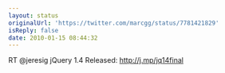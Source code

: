 ```yaml
---
layout: status
originalUrl: 'https://twitter.com/marcgg/status/7781421829'
isReply: false
date: 2010-01-15 08:44:32
---
```


RT @jeresig jQuery 1.4 Released: http://j.mp/jq14final
